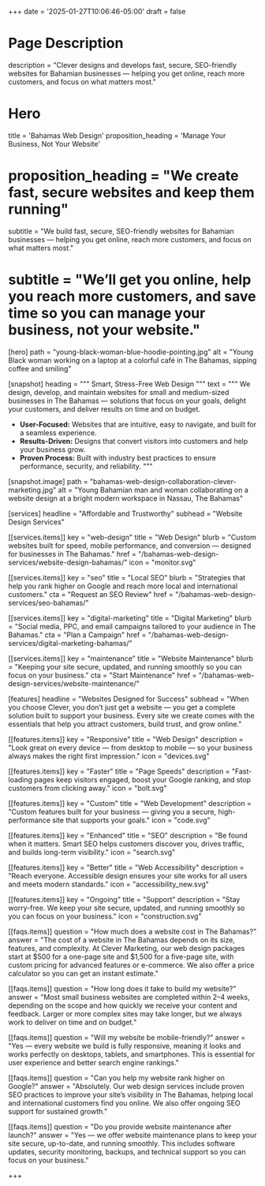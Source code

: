 +++
date = '2025-01-27T10:06:46-05:00'
draft = false

# Page Description
description = "Clever designs and develops fast, secure, SEO-friendly websites for Bahamian businesses — helping you get online, reach more customers, and focus on what matters most."

# Hero
title = 'Bahamas Web Design'
proposition_heading = 'Manage Your Business, Not Your Website'
# proposition_heading = "We create fast, secure websites and keep them running"
subtitle = "We build fast, secure, SEO-friendly websites for Bahamian businesses — helping you get online, reach more customers, and focus on what matters most."
# subtitle = "We’ll get you online, help you reach more customers, and save time so you can manage your business, not your website."

[hero]
path = "young-black-woman-blue-hoodie-pointing.jpg"
alt = "Young Black woman working on a laptop at a colorful café in The Bahamas, sipping coffee and smiling"


[snapshot]
heading = """
Smart, Stress-Free Web Design
"""
text = """
We design, develop, and maintain websites for small and medium-sized businesses in The Bahamas — solutions that focus on your goals, delight your customers, and deliver results on time and on budget.

- **User-Focused:** Websites that are intuitive, easy to navigate, and built for a seamless experience.
- **Results-Driven:** Designs that convert visitors into customers and help your business grow.
- **Proven Process:** Built with industry best practices to ensure performance, security, and reliability.
"""

[snapshot.image]
path = "bahamas-web-design-collaboration-clever-marketing.jpg"
alt = "Young Bahamian man and woman collaborating on a website design at a bright modern workspace in Nassau, The Bahamas"

[services]
headline = "Affordable and Trustworthy"
subhead  = "Website Design Services"

[[services.items]]
key   = "web-design"
title = "Web Design"
blurb = "Custom websites built for speed, mobile performance, and conversion — designed for businesses in The Bahamas."
href  = "/bahamas-web-design-services/website-design-bahamas/"
icon = "monitor.svg"

[[services.items]]
key   = "seo"
title = "Local SEO"
blurb = "Strategies that help you rank higher on Google and reach more local and international customers."
cta   = "Request an SEO Review"
href  = "/bahamas-web-design-services/seo-bahamas/"

[[services.items]]
key   = "digital-marketing"
title = "Digital Marketing"
blurb = "Social media, PPC, and email campaigns tailored to your audience in The Bahamas."
cta   = "Plan a Campaign"
href  = "/bahamas-web-design-services/digital-marketing-bahamas/"

[[services.items]]
key   = "maintenance"
title = "Website Maintenance"
blurb = "Keeping your site secure, updated, and running smoothly so you can focus on your business."
cta   = "Start Maintenance"
href  = "/bahamas-web-design-services/website-maintenance/"

[features]
headline = "Websites Designed for Success"
subhead  = "When you choose Clever, you don’t just get a website — you get a complete solution built to support your business. Every site we create comes with the essentials that help you attract customers, build trust, and grow online."

[[features.items]]
key = "Responsive"
title = "Web Design"
description = "Look great on every device — from desktop to mobile — so your business always makes the right first impression."
icon = "devices.svg"

[[features.items]]
key = "Faster"
title = "Page Speeds"
description = "Fast-loading pages keep visitors engaged, boost your Google ranking, and stop customers from clicking away."
icon = "bolt.svg"


[[features.items]]
key = "Custom"
title = "Web Development"
description = "Custom features built for your business — giving you a secure, high-performance site that supports your goals."
icon = "code.svg"


[[features.items]]
key = "Enhanced"
title = "SEO"
description = "Be found when it matters. Smart SEO helps customers discover you, drives traffic, and builds long-term visibility."
icon = "search.svg"


[[features.items]]
key = "Better"
title = "Web Accessibility"
description = "Reach everyone. Accessible design ensures your site works for all users and meets modern standards."
icon = "accessibility_new.svg"


[[features.items]]
key = "Ongoing"
title = "Support"
description = "Stay worry-free. We keep your site secure, updated, and running smoothly so you can focus on your business."
icon = "construction.svg"

[[faqs.items]]
question = "How much does a website cost in The Bahamas?"
answer = "The cost of a website in The Bahamas depends on its size, features, and complexity. At Clever Marketing, our web design packages start at $500 for a one-page site and $1,500 for a five-page site, with custom pricing for advanced features or e-commerce. We also offer a price calculator so you can get an instant estimate."

[[faqs.items]]
question = "How long does it take to build my website?"
answer = "Most small business websites are completed within 2–4 weeks, depending on the scope and how quickly we receive your content and feedback. Larger or more complex sites may take longer, but we always work to deliver on time and on budget."

[[faqs.items]]
question = "Will my website be mobile-friendly?"
answer = "Yes — every website we build is fully responsive, meaning it looks and works perfectly on desktops, tablets, and smartphones. This is essential for user experience and better search engine rankings."

[[faqs.items]]
question = "Can you help my website rank higher on Google?"
answer = "Absolutely. Our web design services include proven SEO practices to improve your site’s visibility in The Bahamas, helping local and international customers find you online. We also offer ongoing SEO support for sustained growth."

[[faqs.items]]
question = "Do you provide website maintenance after launch?"
answer = "Yes — we offer website maintenance plans to keep your site secure, up-to-date, and running smoothly. This includes software updates, security monitoring, backups, and technical support so you can focus on your business."


+++
